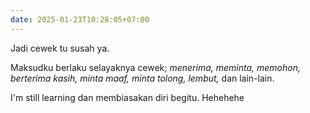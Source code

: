 ```yaml
---
date: 2025-01-23T10:28:05+07:00
---
```

Jadi cewek tu susah ya.

Maksudku berlaku selayaknya cewek; *menerima, meminta, memohon, berterima kasih, minta maaf, minta tolong, lembut,* dan lain-lain.

I'm still learning dan membiasakan diri begitu. Hehehehe